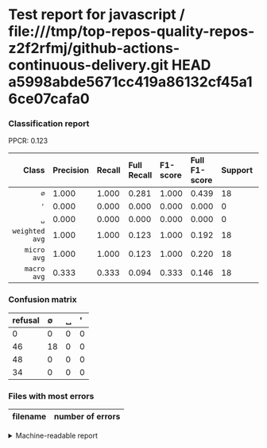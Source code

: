 # Test report for javascript / file:///tmp/top-repos-quality-repos-z2f2rfmj/github-actions-continuous-delivery.git HEAD a5998abde5671cc419a86132cf45a16ce07cafa0

### Classification report

PPCR: 0.123

| Class | Precision | Recall | Full Recall | F1-score | Full F1-score | Support | Full Support | PPCR |
|------:|:----------|:-------|:------------|:---------|:---------|:--------|:-------------|:-----|
| `∅` | 1.000| 1.000| 0.281| 1.000| 0.439| 18| 64| 0.281 |
| `'` | 0.000| 0.000| 0.000| 0.000| 0.000| 0| 34| 0.000 |
| `␣` | 0.000| 0.000| 0.000| 0.000| 0.000| 0| 48| 0.000 |
| `weighted avg` | 1.000| 1.000| 0.123| 1.000| 0.192| 18| 146| 0.123 |
| `micro avg` | 1.000| 1.000| 0.123| 1.000| 0.220| 18| 146| 0.123 |
| `macro avg` | 0.333| 0.333| 0.094| 0.333| 0.146| 18| 146| 0.123 |

### Confusion matrix

|refusal|  ∅| ␣| '| 
|:---|:---|:---|:---|
|0 |0 |0 |0 |
|46 |18 |0 |0 |
|48 |0 |0 |0 |
|34 |0 |0 |0 |

### Files with most errors

| filename | number of errors|
|:----:|:-----|

<details>
    <summary>Machine-readable report</summary>
```json
{
  "cl_report": {"\u0027": {"f1-score": 0.0, "precision": 0.0, "recall": 0.0, "support": 0}, "macro avg": {"f1-score": 0.3333333333333333, "precision": 0.3333333333333333, "recall": 0.3333333333333333, "support": 18}, "micro avg": {"f1-score": 1.0, "precision": 1.0, "recall": 1.0, "support": 18}, "weighted avg": {"f1-score": 1.0, "precision": 1.0, "recall": 1.0, "support": 18}, "\u2205": {"f1-score": 1.0, "precision": 1.0, "recall": 1.0, "support": 18}, "\u2423": {"f1-score": 0.0, "precision": 0.0, "recall": 0.0, "support": 0}},
  "cl_report_full": {"\u0027": {"f1-score": 0.0, "precision": 0.0, "recall": 0.0, "support": 34}, "macro avg": {"f1-score": 0.14634146341463414, "precision": 0.3333333333333333, "recall": 0.09375, "support": 146}, "micro avg": {"f1-score": 0.2195121951219512, "precision": 1.0, "recall": 0.1232876712328767, "support": 146}, "weighted avg": {"f1-score": 0.192449047778149, "precision": 0.4383561643835616, "recall": 0.1232876712328767, "support": 146}, "\u2205": {"f1-score": 0.43902439024390244, "precision": 1.0, "recall": 0.28125, "support": 64}, "\u2423": {"f1-score": 0.0, "precision": 0.0, "recall": 0.0, "support": 48}},
  "ppcr": 0.1232876712328767
}
```
</details>

